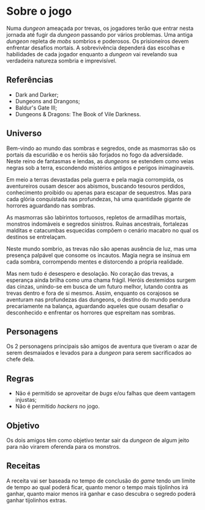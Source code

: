 # Sobre o jogo 

Numa *dungeon* ameaçada por trevas, os jogadores terão que entrar nesta jornada até fugir da *dungeon* passando por vários problemas. Uma antiga *dungeon* repleta de *mobs* sombrios e poderosos. Os prisioneiros devem enfrentar desafios mortais. A sobrevivência dependerá das escolhas e habilidades de cada jogador enquanto a *dungeon* vai revelando sua verdadeira natureza sombria e imprevisível.

## Referências

- Dark and Darker;
- Dungeons and Drangons;
- Baldur's Gate III;
- Dungeons & Dragons: The Book of Vile Darkness.

## Universo

Bem-vindo ao mundo das sombras e segredos, onde as masmorras são os portais da escuridão e os heróis são forjados no fogo da adversidade. Neste reino de fantasmas e lendas, as *dungeons* se estendem como veias negras sob a terra, escondendo mistérios antigos e perigos inimaginaveis.

Em meio a terras devastadas pela guerra e pela magia corrompida, os aventureiros ousam descer aos abismos, buscando tesouros perdidos, conhecimento proibido ou apenas para escapar de sequestros. Mas para cada glória conquistada nas profundezas, há uma quantidade gigante de horrores aguardando nas sombras.

As masmorras são labirintos tortuosos, repletos de armadilhas mortais, monstros indomáveis e segredos sinistros. Ruínas ancestrais, fortalezas malditas e catacumbas esquecidas compõem o cenário macabro no qual os destinos se entrelaçam.

Neste mundo sombrio, as trevas não são apenas ausência de luz, mas uma presença palpável que consome os incautos. Magia negra se insinua em cada sombra, corrompendo mentes e distorcendo a própria realidade.

Mas nem tudo é desespero e desolação. No coração das trevas, a esperança ainda brilha como uma chama frágil. Heróis destemidos surgem das cinzas, unindo-se em busca de um futuro melhor, lutando contra as trevas dentro e fora de si mesmos.
Assim, enquanto os corajosos se aventuram nas profundezas das dungeons, o destino do mundo pendura precariamente na balança, aguardando aqueles que ousam desafiar o desconhecido e enfrentar os horrores que espreitam nas sombras.

## Personagens

Os 2 personagens principais são amigos de aventura que tiveram o azar de serem desmaiados e levados para a *dungeon* para serem sacrificados ao chefe dela.

## Regras

- Não é permitido se aproveitar de *bugs* e/ou falhas que deem vantagem injustas;
- Não é permitido *hackers* no jogo.

## Objetivo

Os dois amigos têm como objetivo tentar sair da *dungeon* de algum jeito para não virarem oferenda para os monstros.

## Receitas

A receita vai ser baseada no tempo de conclusão do *game* tendo um limite de tempo ao qual poderá ficar, quanto menor o tempo mais tijolinhos irá ganhar, quanto maior menos irá ganhar e caso descubra o segredo poderá ganhar tijolinhos extras.

